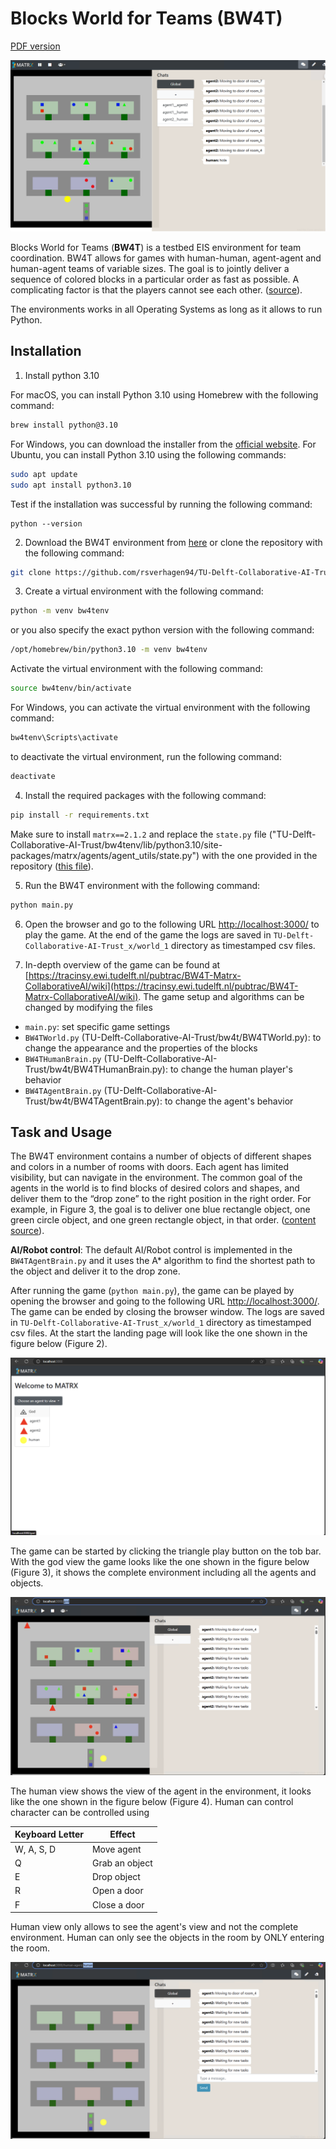 

# Blocks World for Teams (BW4T)

[PDF version](https://nimrobotics.github.io/hai-testbeds/docs/bw4t.pdf)

![BW4T environment](docs/bw4t.png "Title")

Blocks World for Teams (**BW4T**) is a testbed EIS environment for team coordination. BW4T allows for games with human-human, agent-agent and human-agent teams of variable sizes. The goal is to jointly deliver a sequence of colored blocks in a particular order as fast as possible. A complicating factor is that the players cannot see each other. ([source](https://github.com/rsverhagen94/TU-Delft-Collaborative-AI-Trust)).

The environments works in all Operating Systems as long as it allows to run Python.

## Installation

1. Install python 3.10

For macOS, you can install Python 3.10 using Homebrew with the following command:
```bash
brew install python@3.10
```
For Windows, you can download the installer from the [official website](https://www.python.org/downloads/windows/).
For Ubuntu, you can install Python 3.10 using the following commands:
```bash
sudo apt update
sudo apt install python3.10
```
Test if the installation was successful by running the following command:
```bashx 
python --version 
```

2. Download the BW4T environment from [here](https://github.com/rsverhagen94/TU-Delft-Collaborative-AI-Trust) or clone the repository with the following command:
```bash
git clone https://github.com/rsverhagen94/TU-Delft-Collaborative-AI-Trust
```

3. Create a virtual environment with the following command:
```bash
python -m venv bw4tenv
```
or you also specify the exact python version with the following command:
```bash
/opt/homebrew/bin/python3.10 -m venv bw4tenv
```
Activate the virtual environment with the following command:
```bash
source bw4tenv/bin/activate
```
For Windows, you can activate the virtual environment with the following command:
```bash
bw4tenv\Scripts\activate
```
to deactivate the virtual environment, run the following command:
```bash
deactivate
```

4. Install the required packages with the following command:
```bash
pip install -r requirements.txt
```
Make sure to install `matrx==2.1.2` and replace the `state.py` file ("TU-Delft-Collaborative-AI-Trust/bw4tenv/lib/python3.10/site-packages/matrx/agents/agent_utils/state.py") with the one provided in the repository ([this file](https://github.com/nimRobotics/hai-testbeds/blob/master/state.py)).

5. Run the BW4T environment with the following command:
```bash
python main.py
```

6. Open the browser and go to the following URL <http://localhost:3000/> to play the game. At the end of the game the logs are saved in `TU-Delft-Collaborative-AI-Trust_x/world_1` directory as timestamped csv files.

7. In-depth overview of the game can be found at [https://tracinsy.ewi.tudelft.nl/pubtrac/BW4T-Matrx-CollaborativeAI/wiki](https://tracinsy.ewi.tudelft.nl/pubtrac/BW4T-Matrx-CollaborativeAI/wiki). The game setup and algorithms can be changed by modifying the files
- `main.py`: set specific game settings
- `BW4TWorld.py` (TU-Delft-Collaborative-AI-Trust/bw4t/BW4TWorld.py): to change the appearance and the properties of the blocks
- `BW4THumanBrain.py` (TU-Delft-Collaborative-AI-Trust/bw4t/BW4THumanBrain.py): to change the human player's behavior
- `BW4TAgentBrain.py` (TU-Delft-Collaborative-AI-Trust/bw4t/BW4TAgentBrain.py): to change the agent's behavior

## Task and Usage

The BW4T environment contains a number of objects of different shapes and colors in a number of rooms with doors. Each agent has limited visibility, but can navigate in the environment. The common goal of the agents in the world is to find blocks of desired colors and shapes, and deliver them to the “drop zone” to the right position in the right order. For example, in Figure 3, the goal is to deliver one blue rectangle object, one green circle object, and one green rectangle object, in that order. ([content source](https://www.studeersnel.nl/in/document/technische-universiteit-delft/collaborative-artificial-intelligence/collaborative-ai-bw4tassignment/35557479)).

**AI/Robot control**: The default AI/Robot control is implemented in the `BW4TAgentBrain.py` and it uses the A* algorithm to find the shortest path to the object and deliver it to the drop zone.

After running the game (`python main.py`), the game can be played by opening the browser and going to the following URL <http://localhost:3000/>. The game can be ended by closing the browser window. The logs are saved in `TU-Delft-Collaborative-AI-Trust_x/world_1` directory as timestamped csv files. At the start the landing page will look like the one shown in the figure below (Figure 2).

![Start page of BW4T after launch](docs/bw4tstart.png)

The game can be started by clicking the triangle play button on the tob bar. With the god view the game looks like the one shown in the figure below (Figure 3), it shows the complete environment including all the agents and objects. 

![God view](docs/godview.png)

The human view shows the view of the agent in the environment, it looks like the one shown in the figure below (Figure 4). Human can control character can be controlled using

| Keyboard Letter | Effect           |
|-----------------|------------------|
| W, A, S, D      | Move agent       |
| Q               | Grab an object   |
| E               | Drop object      |
| R               | Open a door      |
| F               | Close a door     |

Human view only allows to see the agent's view and not the complete environment. Human can only see the objects in the room by ONLY entering the room.

![Human view](docs/humanview.png)